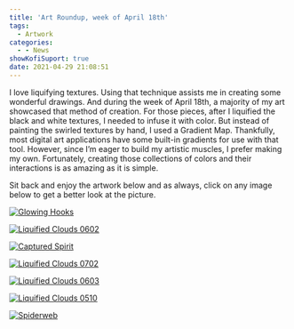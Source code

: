 ```yaml
---
title: 'Art Roundup, week of April 18th'
tags:
  - Artwork
categories:
  - - News
showKofiSuport: true
date: 2021-04-29 21:08:51
---
```


I love liquifying textures. Using that technique assists me in creating some wonderful drawings. And during the week of April 18th, a majority of my art showcased that method of creation. For those pieces, after I liquified the black and white textures, I needed to infuse it with color. But instead of painting the swirled textures by hand, I used a Gradient Map. Thankfully, most digital art applications have some built-in gradients for use with that tool. However, since I’m eager to build my artistic muscles, I prefer making my own. Fortunately, creating those collections of colors and their interactions is as amazing as it is simple.<!-- more -->

Sit back and enjoy the artwork below and as always, click on any image below to get a better look at the picture.

<div class="center">

[![Glowing Hooks](https://images-wixmp-ed30a86b8c4ca887773594c2.wixmp.com/f/f99a6bf8-c5b7-48b6-ad1d-bbd9283918e7/dei1a51-f583d6d7-3da7-4757-ab27-5f76245ec7e7.png/v1/fill/w_1600,h_1134,q_80,strp/glowing_hooks_by_stevenmeehan_dei1a51-fullview.jpg?token=eyJ0eXAiOiJKV1QiLCJhbGciOiJIUzI1NiJ9.eyJzdWIiOiJ1cm46YXBwOiIsImlzcyI6InVybjphcHA6Iiwib2JqIjpbW3siaGVpZ2h0IjoiPD0xMTM0IiwicGF0aCI6IlwvZlwvZjk5YTZiZjgtYzViNy00OGI2LWFkMWQtYmJkOTI4MzkxOGU3XC9kZWkxYTUxLWY1ODNkNmQ3LTNkYTctNDc1Ny1hYjI3LTVmNzYyNDVlYzdlNy5wbmciLCJ3aWR0aCI6Ijw9MTYwMCJ9XV0sImF1ZCI6WyJ1cm46c2VydmljZTppbWFnZS5vcGVyYXRpb25zIl19.aKhBE0bvnubwNCx3mxKa5JFnAei_BTFT7AZBAcwNdRQ "Glowing Hooks")](https://www.deviantart.com/stevenmeehan/art/Glowing-Hooks-876819349)

</div>

<div class="center">

[![Liquified Clouds 0602](https://images-wixmp-ed30a86b8c4ca887773594c2.wixmp.com/f/f99a6bf8-c5b7-48b6-ad1d-bbd9283918e7/dei1acc-c31ebd4f-c6c4-48fd-9838-2bd5ecdf0129.png/v1/fill/w_1600,h_1134,q_80,strp/liquified_clouds_0602_by_stevenmeehan_dei1acc-fullview.jpg?token=eyJ0eXAiOiJKV1QiLCJhbGciOiJIUzI1NiJ9.eyJzdWIiOiJ1cm46YXBwOiIsImlzcyI6InVybjphcHA6Iiwib2JqIjpbW3siaGVpZ2h0IjoiPD0xMTM0IiwicGF0aCI6IlwvZlwvZjk5YTZiZjgtYzViNy00OGI2LWFkMWQtYmJkOTI4MzkxOGU3XC9kZWkxYWNjLWMzMWViZDRmLWM2YzQtNDhmZC05ODM4LTJiZDVlY2RmMDEyOS5wbmciLCJ3aWR0aCI6Ijw9MTYwMCJ9XV0sImF1ZCI6WyJ1cm46c2VydmljZTppbWFnZS5vcGVyYXRpb25zIl19.lPO7EVm4v7uc9UVPTqU3wvyFlQkaUFh6-OqRYFqspm4 "Liquified Clouds 0602")](https://www.deviantart.com/stevenmeehan/art/Liquified-Clouds-0602-876819612)

</div>

<div class="center">

[![Captured Spirit](https://images-wixmp-ed30a86b8c4ca887773594c2.wixmp.com/f/f99a6bf8-c5b7-48b6-ad1d-bbd9283918e7/dei5v5y-bd789c03-95f2-4957-aa73-b8925c6a2df6.png/v1/fill/w_1600,h_2259,q_80,strp/captured_spirit_by_stevenmeehan_dei5v5y-fullview.jpg?token=eyJ0eXAiOiJKV1QiLCJhbGciOiJIUzI1NiJ9.eyJzdWIiOiJ1cm46YXBwOiIsImlzcyI6InVybjphcHA6Iiwib2JqIjpbW3siaGVpZ2h0IjoiPD0yMjU5IiwicGF0aCI6IlwvZlwvZjk5YTZiZjgtYzViNy00OGI2LWFkMWQtYmJkOTI4MzkxOGU3XC9kZWk1djV5LWJkNzg5YzAzLTk1ZjItNDk1Ny1hYTczLWI4OTI1YzZhMmRmNi5wbmciLCJ3aWR0aCI6Ijw9MTYwMCJ9XV0sImF1ZCI6WyJ1cm46c2VydmljZTppbWFnZS5vcGVyYXRpb25zIl19.FGyKHRVOU3duh6EfBtaod9NJPADWxvEdLT9GzhBQrrY "Captured Spirit")](https://www.deviantart.com/stevenmeehan/art/Captured-Spirit-877033222)

</div>

<div class="center">

[![Liquified Clouds 0702](https://images-wixmp-ed30a86b8c4ca887773594c2.wixmp.com/f/f99a6bf8-c5b7-48b6-ad1d-bbd9283918e7/dei5vbj-b4052912-9554-4597-82eb-ddb05725d32b.png/v1/fill/w_1600,h_1134,q_80,strp/liquified_clouds_0702_by_stevenmeehan_dei5vbj-fullview.jpg?token=eyJ0eXAiOiJKV1QiLCJhbGciOiJIUzI1NiJ9.eyJzdWIiOiJ1cm46YXBwOiIsImlzcyI6InVybjphcHA6Iiwib2JqIjpbW3siaGVpZ2h0IjoiPD0xMTM0IiwicGF0aCI6IlwvZlwvZjk5YTZiZjgtYzViNy00OGI2LWFkMWQtYmJkOTI4MzkxOGU3XC9kZWk1dmJqLWI0MDUyOTEyLTk1NTQtNDU5Ny04MmViLWRkYjA1NzI1ZDMyYi5wbmciLCJ3aWR0aCI6Ijw9MTYwMCJ9XV0sImF1ZCI6WyJ1cm46c2VydmljZTppbWFnZS5vcGVyYXRpb25zIl19.jsZoQmtwonB5bs9r4obCY1ARk20bLNqTDxaFWw8vgIw "Liquified Clouds 0702")](https://www.deviantart.com/stevenmeehan/art/Liquified-Clouds-0702-877033423)

</div>

<div class="center">

[![Liquified Clouds 0603](https://images-wixmp-ed30a86b8c4ca887773594c2.wixmp.com/f/f99a6bf8-c5b7-48b6-ad1d-bbd9283918e7/dei5vf7-6b049d54-32fe-4709-9ee8-a4113cd68765.png/v1/fill/w_1600,h_1134,q_80,strp/liquified_clouds_0603_by_stevenmeehan_dei5vf7-fullview.jpg?token=eyJ0eXAiOiJKV1QiLCJhbGciOiJIUzI1NiJ9.eyJzdWIiOiJ1cm46YXBwOiIsImlzcyI6InVybjphcHA6Iiwib2JqIjpbW3siaGVpZ2h0IjoiPD0xMTM0IiwicGF0aCI6IlwvZlwvZjk5YTZiZjgtYzViNy00OGI2LWFkMWQtYmJkOTI4MzkxOGU3XC9kZWk1dmY3LTZiMDQ5ZDU0LTMyZmUtNDcwOS05ZWU4LWE0MTEzY2Q2ODc2NS5wbmciLCJ3aWR0aCI6Ijw9MTYwMCJ9XV0sImF1ZCI6WyJ1cm46c2VydmljZTppbWFnZS5vcGVyYXRpb25zIl19.YHuAjNz4FEYghgvD3o4OotDp2TTfAPhCE3YXJF5Dk8c "Liquified Clouds 0603")](https://www.deviantart.com/stevenmeehan/art/Liquified-Clouds-0603-877033555)

</div>

<div class="center">

[![Liquified Clouds 0510](https://images-wixmp-ed30a86b8c4ca887773594c2.wixmp.com/f/f99a6bf8-c5b7-48b6-ad1d-bbd9283918e7/dei5vjq-d4e77ca9-0cf5-429a-8770-54e34f38b2e8.png/v1/fill/w_1600,h_1134,q_80,strp/liquified_clouds_0510_by_stevenmeehan_dei5vjq-fullview.jpg?token=eyJ0eXAiOiJKV1QiLCJhbGciOiJIUzI1NiJ9.eyJzdWIiOiJ1cm46YXBwOiIsImlzcyI6InVybjphcHA6Iiwib2JqIjpbW3siaGVpZ2h0IjoiPD0xMTM0IiwicGF0aCI6IlwvZlwvZjk5YTZiZjgtYzViNy00OGI2LWFkMWQtYmJkOTI4MzkxOGU3XC9kZWk1dmpxLWQ0ZTc3Y2E5LTBjZjUtNDI5YS04NzcwLTU0ZTM0ZjM4YjJlOC5wbmciLCJ3aWR0aCI6Ijw9MTYwMCJ9XV0sImF1ZCI6WyJ1cm46c2VydmljZTppbWFnZS5vcGVyYXRpb25zIl19.IHdYqIIpjx3DO6EN-Skoupo4BG67lmOYG3k2dxQXdU4 "Liquified Clouds 0510")](https://www.deviantart.com/stevenmeehan/art/Liquified-Clouds-0510-877033718)

</div>

<div class="center">

[![Spiderweb](https://images-wixmp-ed30a86b8c4ca887773594c2.wixmp.com/f/f99a6bf8-c5b7-48b6-ad1d-bbd9283918e7/dei5vne-5c77ac1e-a42c-4d19-b4a4-b777cf193ba8.png/v1/fill/w_1600,h_1134,q_80,strp/spiderweb_by_stevenmeehan_dei5vne-fullview.jpg?token=eyJ0eXAiOiJKV1QiLCJhbGciOiJIUzI1NiJ9.eyJzdWIiOiJ1cm46YXBwOiIsImlzcyI6InVybjphcHA6Iiwib2JqIjpbW3siaGVpZ2h0IjoiPD0xMTM0IiwicGF0aCI6IlwvZlwvZjk5YTZiZjgtYzViNy00OGI2LWFkMWQtYmJkOTI4MzkxOGU3XC9kZWk1dm5lLTVjNzdhYzFlLWE0MmMtNGQxOS1iNGE0LWI3NzdjZjE5M2JhOC5wbmciLCJ3aWR0aCI6Ijw9MTYwMCJ9XV0sImF1ZCI6WyJ1cm46c2VydmljZTppbWFnZS5vcGVyYXRpb25zIl19.77S69DFLY4EUTCJ5_3zNw1IDD6N6d9AmwGpXdyy1BnQ "Spiderweb")](https://www.deviantart.com/stevenmeehan/art/Spiderweb-877033850)

</div>